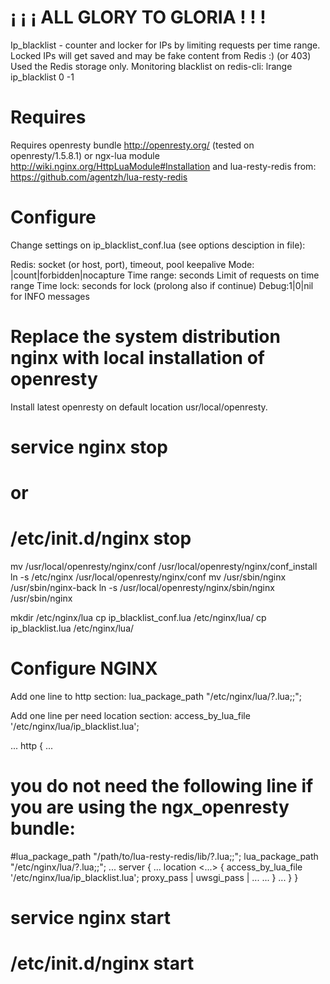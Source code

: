 ¡ ¡ ¡ ALL GLORY TO GLORIA ! ! !
===========================

Ip_blacklist - counter and locker for IPs by limiting requests per time range.
Locked IPs will get saved and may be fake content from Redis :) (or 403)
Used the Redis storage only.
Monitoring blacklist on redis-cli: lrange ip_blacklist 0 -1

Requires
=======

Requires openresty bundle http://openresty.org/ (tested on openresty/1.5.8.1)
  or ngx-lua module http://wiki.nginx.org/HttpLuaModule#Installation
  and lua-resty-redis from: https://github.com/agentzh/lua-resty-redis


Configure
========

Change settings on ip_blacklist_conf.lua (see options desciption in file):

Redis: socket (or host, port), timeout, pool keepalive
Mode: <whatever for full mode>|count|forbidden|nocapture
Time range: seconds
Limit of requests on time range
Time lock: seconds for lock (prolong also if continue)
Debug:1|0|nil for INFO messages

Replace the system distribution nginx with local installation of openresty
====================================================

Install latest openresty on default location usr/local/openresty.

# service nginx stop
# or
# /etc/init.d/nginx stop

mv /usr/local/openresty/nginx/conf /usr/local/openresty/nginx/conf_install
ln -s /etc/nginx /usr/local/openresty/nginx/conf
mv /usr/sbin/nginx /usr/sbin/nginx-back
ln -s /usr/local/openresty/nginx/sbin/nginx /usr/sbin/nginx

mkdir /etc/nginx/lua
cp ip_blacklist_conf.lua /etc/nginx/lua/
cp ip_blacklist.lua /etc/nginx/lua/

Configure NGINX
================

Add one line to http section:
lua_package_path "/etc/nginx/lua/?.lua;;";

Add one line per need location section:
access_by_lua_file '/etc/nginx/lua/ip_blacklist.lua';

...
http {
  ...
  # you do not need the following line if you are using the ngx_openresty bundle:
  #lua_package_path "/path/to/lua-resty-redis/lib/?.lua;;";
  lua_package_path "/etc/nginx/lua/?.lua;;";
  ...
  server {
    ...
    location <...> {
      access_by_lua_file '/etc/nginx/lua/ip_blacklist.lua';
      proxy_pass | uwsgi_pass | ...
      ...
    }
  ...
  }
}

# service nginx start
# /etc/init.d/nginx start
